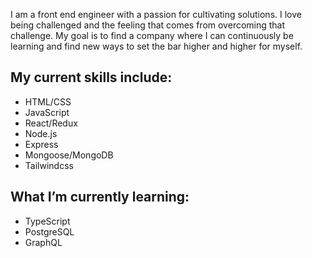  I am a front end engineer with a passion for cultivating solutions. I love being challenged and the feeling that comes from overcoming that challenge. My goal is to find a company where I can continuously be learning and find new ways to set the bar higher and higher for myself. 
 
## My current skills include:

 - HTML/CSS
 - JavaScript
 - React/Redux
 - Node.js
 - Express
 - Mongoose/MongoDB
 - Tailwindcss

## What I’m currently learning: 
 
 - TypeScript
 - PostgreSQL
 - GraphQL
